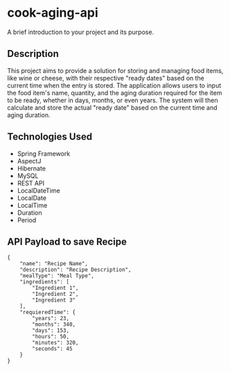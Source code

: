 # cook-aging-api

A brief introduction to your project and its purpose.

## Description

This project aims to provide a solution for storing and managing food items, like wine or cheese, with their respective "ready dates" based on the current time when the entry is stored. The application allows users to input the food item's name, quantity, and the aging duration required for the item to be ready, whether in days, months, or even years. The system will then calculate and store the actual "ready date" based on the current time and aging duration.

## Technologies Used

- Spring Framework
- AspectJ
- Hibernate
- MySQL
- REST API
- LocalDateTime
- LocalDate
- LocalTime
- Duration
- Period

## API Payload to save Recipe

```
{
    "name": "Recipe Name",
    "description": "Recipe Description",
    "mealType": "Meal Type",
    "ingredients": [
        "Ingredient 1",
        "Ingredient 2",
        "Ingredient 3"
    ],
    "requieredTime": {
        "years": 23,
        "months": 340,
        "days": 153,
        "hours": 50, 
        "minutes": 320,
        "seconds": 45
    }
}
